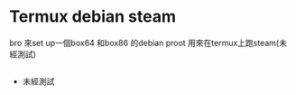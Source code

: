 # Termux debian steam

bro 來set up一個box64 和box86 的debian proot
用來在termux上跑steam(未經測試)

```

```


* 未經測試
